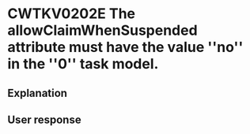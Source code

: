 # CWTKV0202E The allowClaimWhenSuspended attribute must have the value ''no'' in the ''0'' task model.

## Explanation

## User response